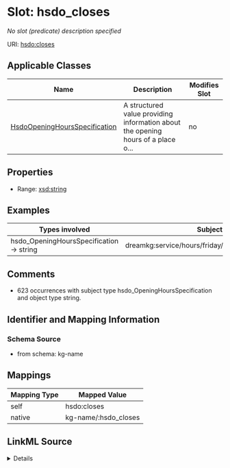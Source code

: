 

# Slot: hsdo_closes


_No slot (predicate) description specified_





URI: [hsdo:closes](http://schema.org/closes)



<!-- no inheritance hierarchy -->





## Applicable Classes

| Name | Description | Modifies Slot |
| --- | --- | --- |
| [HsdoOpeningHoursSpecification](../classes/HsdoOpeningHoursSpecification.md) | A structured value providing information about the opening hours of a place o... |  no  |







## Properties

* Range: [xsd:string](xsd:string)






## Examples

| Types involved | Subject | Predicate | Object |
| --- | --- | --- | --- |
| hsdo_OpeningHoursSpecification → string | dreamkg:service/hours/friday/4542572480692224 | hsdo:closes | 17:00 |


## Comments

* 623 occurrences with subject type hsdo_OpeningHoursSpecification and object type string.

## Identifier and Mapping Information







### Schema Source


* from schema: kg-name




## Mappings

| Mapping Type | Mapped Value |
| ---  | ---  |
| self | hsdo:closes |
| native | kg-name/:hsdo_closes |




## LinkML Source

<details>
```yaml
name: hsdo_closes
description: No slot (predicate) description specified
comments:
- 623 occurrences with subject type hsdo_OpeningHoursSpecification and object type
  string.
examples:
- description: hsdo_OpeningHoursSpecification → string
  object:
    example_object: '17:00'
    example_object_type: string
    example_predicate: hsdo:closes
    example_subject: dreamkg:service/hours/friday/4542572480692224
    example_subject_type: hsdo_OpeningHoursSpecification
from_schema: kg-name
rank: 1000
slot_uri: hsdo:closes
alias: hsdo_closes
domain_of:
- hsdo_OpeningHoursSpecification
range: string

```
</details>